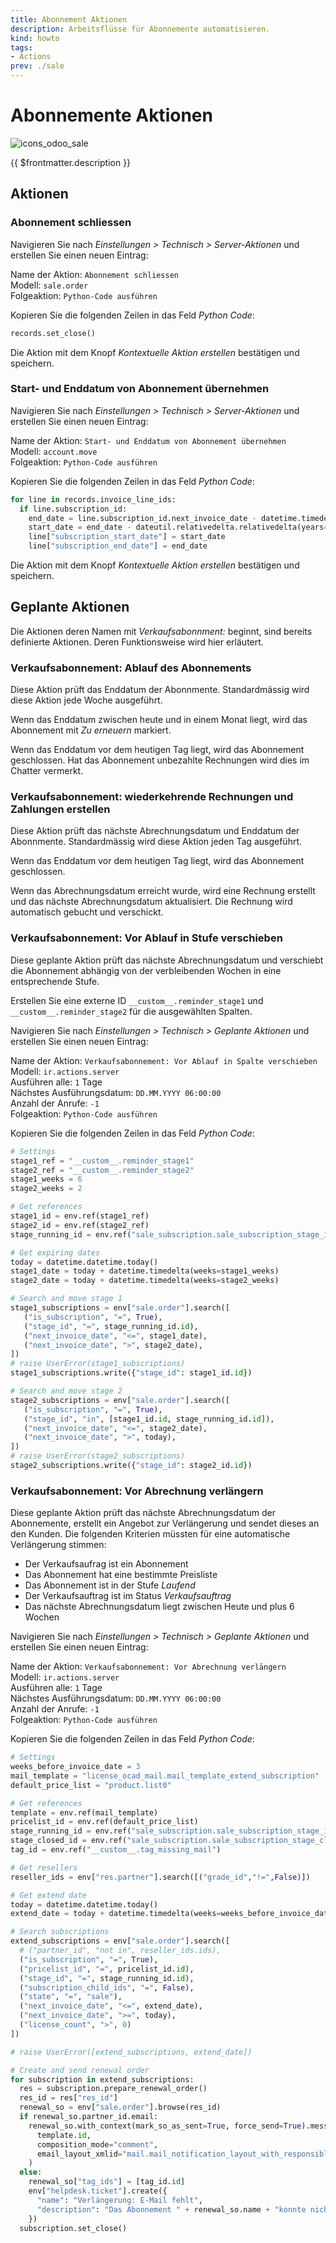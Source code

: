 ```yaml
---
title: Abonnement Aktionen
description: Arbeitsflüsse für Abonnemente automatisieren.
kind: howto
tags:
- Actions
prev: ./sale
---
```

# Abonnemente Aktionen
![icons_odoo_sale](attachments/icons_odoo_sale.png)

{{ $frontmatter.description }}

## Aktionen

### Abonnement schliessen

Navigieren Sie nach *Einstellungen > Technisch > Server-Aktionen* und erstellen Sie einen neuen Eintrag:

Name der Aktion: `Abonnement schliessen`\
Modell: `sale.order`\
Folgeaktion: `Python-Code ausführen`

Kopieren Sie die folgenden Zeilen in das Feld *Python Code*:

```python
records.set_close()
```

Die Aktion mit dem Knopf *Kontextuelle Aktion erstellen* bestätigen und speichern.


### Start- und Enddatum von Abonnement übernehmen

Navigieren Sie nach *Einstellungen > Technisch > Server-Aktionen* und erstellen Sie einen neuen Eintrag:

Name der Aktion: `Start- und Enddatum von Abonnement übernehmen`\
Modell: `account.move`\
Folgeaktion: `Python-Code ausführen`

Kopieren Sie die folgenden Zeilen in das Feld *Python Code*:

```python
for line in records.invoice_line_ids:
  if line.subscription_id:
    end_date = line.subscription_id.next_invoice_date - datetime.timedelta(days=1)
    start_date = end_date - dateutil.relativedelta.relativedelta(years=line.subscription_id.recurrence_id.duration) + datetime.timedelta(days=1)
    line["subscription_start_date"] = start_date
    line["subscription_end_date"] = end_date
```

Die Aktion mit dem Knopf *Kontextuelle Aktion erstellen* bestätigen und speichern.

## Geplante Aktionen

Die Aktionen deren Namen mit *Verkaufsabonnment:* beginnt, sind bereits definierte Aktionen. Deren Funktionsweise wird hier erläutert.

### Verkaufsabonnement: Ablauf des Abonnements

Diese Aktion prüft das Enddatum der Abonnmente. Standardmässig wird diese Aktion jede Woche ausgeführt.

Wenn das Enddatum zwischen heute und in einem Monat liegt, wird das Abonnement mit *Zu erneuern* markiert.

Wenn das Enddatum vor dem heutigen Tag liegt, wird das Abonnement geschlossen. Hat das Abonnement unbezahlte Rechnungen wird dies im Chatter vermerkt.

### Verkaufsabonnement: wiederkehrende Rechnungen und Zahlungen erstellen

Diese Aktion prüft das nächste Abrechnungsdatum und Enddatum der Abonnmente. Standardmässig wird diese Aktion jeden Tag ausgeführt.

Wenn das Enddatum vor dem heutigen Tag liegt, wird das Abonnement geschlossen.

Wenn das Abrechnungsdatum erreicht wurde, wird eine Rechnung erstellt und das nächste Abrechnungsdatum aktualisiert. Die Rechnung wird automatisch gebucht und verschickt.

### Verkaufsabonnement: Vor Ablauf in Stufe verschieben

Diese geplante Aktion prüft das nächste Abrechnungsdatum und verschiebt die Abonnement abhängig von der verbleibenden Wochen in eine entsprechende Stufe.

Erstellen Sie eine externe ID `__custom__.reminder_stage1` und `__custom__.reminder_stage2` für die ausgewählten Spalten.

Navigieren Sie nach *Einstellungen > Technisch > Geplante Aktionen* und erstellen Sie einen neuen Eintrag:

Name der Aktion: `Verkaufsabonnement: Vor Ablauf in Spalte verschieben`\
Modell: `ir.actions.server`\
Ausführen alle: `1` Tage\
Nächstes Ausführungsdatum: `DD.MM.YYYY 06:00:00`\
Anzahl der Anrufe: `-1`\
Folgeaktion: `Python-Code ausführen`

Kopieren Sie die folgenden Zeilen in das Feld *Python Code*:

```python
# Settings
stage1_ref = "__custom__.reminder_stage1"
stage2_ref = "__custom__.reminder_stage2"
stage1_weeks = 6
stage2_weeks = 2

# Get references
stage1_id = env.ref(stage1_ref)
stage2_id = env.ref(stage2_ref)
stage_running_id = env.ref("sale_subscription.sale_subscription_stage_in_progress")

# Get expiring dates
today = datetime.datetime.today()
stage1_date = today + datetime.timedelta(weeks=stage1_weeks)
stage2_date = today + datetime.timedelta(weeks=stage2_weeks)

# Search and move stage 1
stage1_subscriptions = env["sale.order"].search([
   ("is_subscription", "=", True),
   ("stage_id", "=", stage_running_id.id),
   ("next_invoice_date", "<=", stage1_date),
   ("next_invoice_date", ">", stage2_date),
])
# raise UserError(stage1_subscriptions)
stage1_subscriptions.write({"stage_id": stage1_id.id})

# Search and move stage 2
stage2_subscriptions = env["sale.order"].search([
   ("is_subscription", "=", True),
   ("stage_id", "in", [stage1_id.id, stage_running_id.id]),
   ("next_invoice_date", "<=", stage2_date),
   ("next_invoice_date", ">", today),
])
# raise UserError(stage2_subscriptions)
stage2_subscriptions.write({"stage_id": stage2_id.id})
```

### Verkaufsabonnement: Vor Abrechnung verlängern

Diese geplante Aktion prüft das nächste Abrechnungsdatum der Abonnemente, erstellt ein Angebot zur Verlängerung und sendet dieses an den Kunden. Die folgenden Kriterien müssten für eine automatische Verlängerung stimmen:

* Der Verkaufsaufrag ist ein Abonnement
* Das Abonnement hat eine bestimmte Preisliste
* Das Abonnement ist in der Stufe *Laufend*
* Der Verkaufsauftrag ist im Status *Verkaufsauftrag*
* Das nächste Abrechnungsdatum liegt zwischen Heute und plus 6 Wochen

Navigieren Sie nach *Einstellungen > Technisch > Geplante Aktionen* und erstellen Sie einen neuen Eintrag:

Name der Aktion: `Verkaufsabonnement: Vor Abrechnung verlängern`\
Modell: `ir.actions.server`\
Ausführen alle: `1` Tage\
Nächstes Ausführungsdatum: `DD.MM.YYYY 06:00:00`\
Anzahl der Anrufe: `-1`\
Folgeaktion: `Python-Code ausführen`

Kopieren Sie die folgenden Zeilen in das Feld *Python Code*:

```python
# Settings
weeks_before_invoice_date = 3
mail_template = "license_ocad_mail.mail_template_extend_subscription"
default_price_list = "product.list0"

# Get references
template = env.ref(mail_template)
pricelist_id = env.ref(default_price_list)
stage_running_id = env.ref("sale_subscription.sale_subscription_stage_in_progress")
stage_closed_id = env.ref("sale_subscription.sale_subscription_stage_closed")
tag_id = env.ref("__custom__.tag_missing_mail")

# Get resellers
reseller_ids = env["res.partner"].search([("grade_id","!=",False)])

# Get extend date
today = datetime.datetime.today()
extend_date = today + datetime.timedelta(weeks=weeks_before_invoice_date)

# Search subscriptions
extend_subscriptions = env["sale.order"].search([
  # ("partner_id", "not in", reseller_ids.ids),
  ("is_subscription", "=", True),
  ("pricelist_id", "=", pricelist_id.id),
  ("stage_id", "=", stage_running_id.id),
  ("subscription_child_ids", "=", False),
  ("state", "=", "sale"),
  ("next_invoice_date", "<=", extend_date),
  ("next_invoice_date", ">=", today),
  ("license_count", ">", 0)
])

# raise UserError([extend_subscriptions, extend_date])

# Create and send renewal order
for subscription in extend_subscriptions:
  res = subscription.prepare_renewal_order()
  res_id = res["res_id"]
  renewal_so = env["sale.order"].browse(res_id)
  if renewal_so.partner_id.email:
    renewal_so.with_context(mark_so_as_sent=True, force_send=True).message_post_with_template(
      template.id,
      composition_mode="comment",
      email_layout_xmlid="mail.mail_notification_layout_with_responsible_signature",
    )
  else:
    renewal_so["tag_ids"] = [tag_id.id]
    env["helpdesk.ticket"].create({
      "name": "Verlängerung: E-Mail fehlt",
      "description": "Das Abonnement " + renewal_so.name + "konnte nich verlängert werden, weil der Kunde keine E-Mail-Adresse hat."
    })
  subscription.set_close()
```
